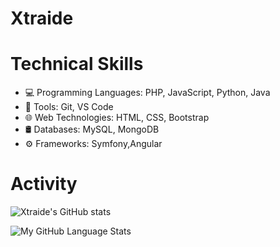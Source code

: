 # Xtraide


# Technical Skills

- :computer: Programming Languages: PHP, JavaScript, Python, Java
- :wrench: Tools: Git, VS Code
- :globe_with_meridians: Web Technologies: HTML, CSS, Bootstrap
- 🛢 Databases: MySQL, MongoDB
- :gear: Frameworks: Symfony,Angular

# Activity
![Xtraide's GitHub stats](https://github-readme-stats.vercel.app/api?username=Xtraide&show_icons=true&theme=radical)

![My GitHub Language Stats](https://github-readme-stats.vercel.app/api/top-langs/?username=Xtraide&theme=tokyonight)
